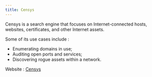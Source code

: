 ```yaml
---
title: Censys
---
```

Censys is a search engine that focuses on Internet-connected hosts, websites, certificates, and other Internet assets.

Some of its use cases include :

- Enumerating domains in use;
- Auditing open ports and services;
- Discovering rogue assets within a network.

Website : [Censys](https://search.censys.io/)

